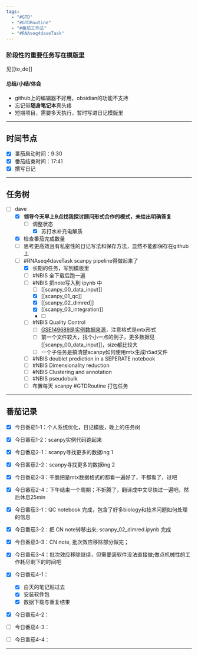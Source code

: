```yaml
---
tags:
  - "#GTD"
  - "#GTDRoutine"
  - "#番茄工作法"
  - "#RNAseq4daveTask"
---
```

### 阶段性的重要任务写在模版里
见[[to_do]]

#### 总结/小结/体会
- github上的编辑器不好用，obsidian的功能不支持
- 忘记带**随身笔记本**真头疼
- 短期项目，需要多天执行，暂时写进日记模版里
---
## 时间节点

- [x] 番茄启动时间：9:30
- [x] 番茄结束时间：17:41
- [x] 撰写日记
---
## 任务树

- [ ] dave
  - [x] **领导今天早上9点找我探讨顾问形式合作的模式，未给出明确答复**
	- [ ] 调整状态
		- [x] 苏打水补充电解质
  - [x] 检查番茄完成数量
  - [ ] 思考更高效且有私密性的日记写法和保存方法，显然不能都保存在github上
  - [ ] #RNAseq4daveTask scanpy pipeline得做起来了
    - [x] 长期的任务，写到模版里
    - [ ] #NBIS 全下载后跑一遍
    - [ ] #NBIS 把note写入到 ipynb 中
	    - [ ] [[scanpy_00_data_input]]
	    - [x] [[scanpy_01_qc]]
	    - [x] [[scanpy_02_dimred]]
	    - [x] [[scanpy_03_integration]]
	    - [ ] 
    - [ ] #NBIS Quality Control
	    - [ ] [GSE149689是实例数据来源](https://www.ncbi.nlm.nih.gov/geo/query/acc.cgi?acc=GSE149689)，注意格式是mtx形式 
	    - [ ] 前一个文件较大，找个小一点的例子，更多数据见[[scanpy_00_data_input]]，size都比较大
	    - [ ] 一个子任务是搞清楚scanpy如何使用mtx生成h5ad文件
    - [ ] #NBIS doublet prediction in a SEPERATE notebook
    - [ ] #NBIS Dimensionality reduction
    - [ ] #NBIS Clustering and annotation
    - [ ] #NBIS pseudobulk
    - [ ] 布置每天 scanpy #GTDRoutine 打包任务
	
---
## 番茄记录

- [x] 今日番茄1-1：个人系统优化，日记模版，晚上的任务树
- [x] 今日番茄1-2：scanpy实例代码跑起来
- [x] 今日番茄2-1：scanpy寻找更多的数据ing 1
- [x] 今日番茄2-2：scanpy寻找更多的数据ing 2
- [x] 今日番茄2-3：干脆把是mtx数据格式的都看一遍好了，不都看了，过吧
- [x] 今日番茄2-4：下午结束一个周期；不折腾了，翻译成中文尽快过一遍吧，然后休息25min

- [x] 今日番茄3-1：QC notebook 完成，包含了好多biology和技术问题如何处理的信息
- [x] 今日番茄3-2：把 CN note转移出来; scanpy_02_dimred.ipynb 完成
- [x] 今日番茄3-3：CN note, 批次效应移除部分做完；
- [x] 今日番茄3-4：批次效应移除继续，但需要装软件没法直接做;做点机械性的工作耗尽剩下的时间吧


- [x] 今日番茄4-1：
	- [x] 白天的笔记贴过去
	- [x] 安装软件包
	- [x] 数据下载与重复结果
- [x] 今日番茄4-2：
- [ ] 今日番茄4-3：
- [ ] 今日番茄4-4：
---
